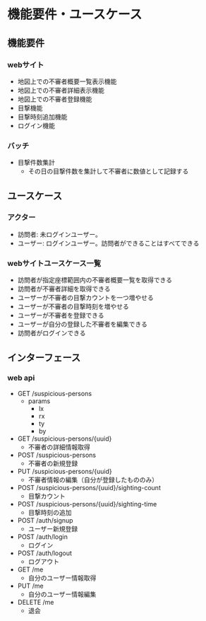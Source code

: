 # 機能要件・ユースケース

## 機能要件
### webサイト
- 地図上での不審者概要一覧表示機能
- 地図上での不審者詳細表示機能
- 地図上での不審者登録機能
- 目撃機能
- 目撃時刻追加機能
- ログイン機能
### バッチ
- 目撃件数集計
    - その日の目撃件数を集計して不審者に数値として記録する

## ユースケース
### アクター
 - 訪問者: 未ログインユーザー。
 - ユーザー: ログインユーザー。訪問者ができることはすべてできる
### webサイトユースケース一覧
- 訪問者が指定座標範囲内の不審者概要一覧を取得できる
- 訪問者が不審者詳細を取得できる
- ユーザーが不審者の目撃カウントを一つ増やせる
- ユーザーが不審者の目撃時刻を増やせる
- ユーザーが不審者を登録できる
- ユーザーが自分の登録した不審者を編集できる
- 訪問者がログインできる

## インターフェース
### web api
- GET /suspicious-persons
    - params
        - lx
        - rx
        - ty
        - by
- GET /suspicious-persons/{uuid}
    - 不審者の詳細情報取得
- POST /suspicious-persons
    - 不審者の新規登録
- PUT /suspicious-persons/{uuid}
    - 不審者情報の編集（自分が登録したもののみ）
- POST /suspicious-persons/{uuid}/sighting-count
    - 目撃カウント
- POST /suspicious-persons/{uuid}/sighting-time
    - 目撃時刻の追加
- POST /auth/signup
    - ユーザー新規登録
- POST /auth/login
    - ログイン
- POST /auth/logout
    - ログアウト
- GET /me
    - 自分のユーザー情報取得
- PUT /me
    - 自分のユーザー情報編集
- DELETE /me
    - 退会
